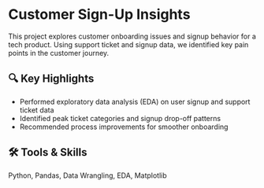 # Customer Sign-Up Insights

This project explores customer onboarding issues and signup behavior for a tech product. Using support ticket and signup data, we identified key pain points in the customer journey.

## 🔍 Key Highlights
- Performed exploratory data analysis (EDA) on user signup and support ticket data
- Identified peak ticket categories and signup drop-off patterns
- Recommended process improvements for smoother onboarding

## 🛠 Tools & Skills
Python, Pandas, Data Wrangling, EDA, Matplotlib
